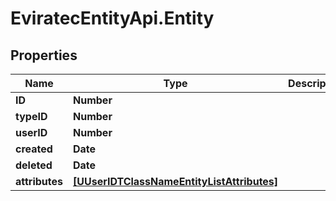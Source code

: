# EviratecEntityApi.Entity

## Properties
Name | Type | Description | Notes
------------ | ------------- | ------------- | -------------
**ID** | **Number** |  | 
**typeID** | **Number** |  | [optional] 
**userID** | **Number** |  | [optional] 
**created** | **Date** |  | [optional] 
**deleted** | **Date** |  | [optional] 
**attributes** | [**[UUserIDTClassNameEntityListAttributes]**](UUserIDTClassNameEntityListAttributes.md) |  | [optional] 


